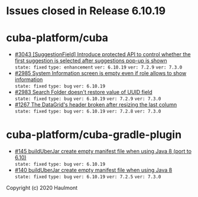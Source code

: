 # Issues closed in Release 6.10.19

# cuba-platform/cuba

* [#3043 [SuggestionField] Introduce protected API to control whether the first suggestion is selected after suggestions pop-up is shown](https://github.com/cuba-platform/cuba/issues/3043) \
    `state: fixed` `type: enhancement` `ver: 6.10.19` `ver: 7.2.9` `ver: 7.3.0` 
* [#2985 System Information screen is empty even if role allows to show information](https://github.com/cuba-platform/cuba/issues/2985) \
    `state: fixed` `type: bug` `ver: 6.10.19` 
* [#2983 Search Folder doesn't restore value of UUID field](https://github.com/cuba-platform/cuba/issues/2983) \
    `state: fixed` `type: bug` `ver: 6.10.19` `ver: 7.2.9` `ver: 7.3.0` 
* [#1267 The DataGrid's header broken after resizing the last column](https://github.com/cuba-platform/cuba/issues/1267) \
    `state: fixed` `type: bug` `ver: 6.10.19` `ver: 7.2.8` `ver: 7.3.0` 

# cuba-platform/cuba-gradle-plugin

* [#145 buildUberJar create empty manifest file when using Java 8 (port to 6.10)](https://github.com/cuba-platform/cuba-gradle-plugin/issues/145) \
    `state: fixed` `type: bug` `ver: 6.10.19` 
* [#140 buildUberJar create empty manifest file when using Java 8](https://github.com/cuba-platform/cuba-gradle-plugin/issues/140) \
    `state: fixed` `type: bug` `ver: 6.10.19` `ver: 7.2.5` `ver: 7.3.0` 


Copyright (c) 2020 Haulmont
